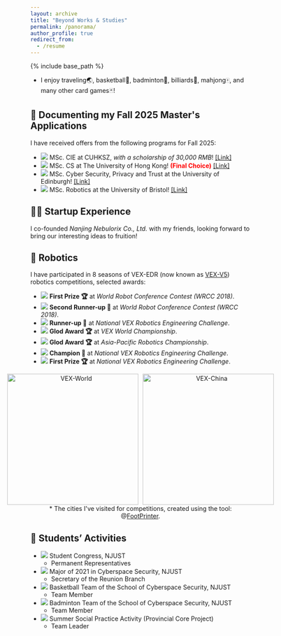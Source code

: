 ```yaml
---
layout: archive
title: "Beyond Works & Studies"
permalink: /panorama/
author_profile: true
redirect_from:
  - /resume
---
```


{% include base_path %}

* I enjoy traveling🌏, basketball🏀, badminton🏸, billiards🎱, mahjong🀄, and many other card games🃏!

📝 Documenting my Fall 2025 Master's Applications
---
I have received offers from the following programs for Fall 2025:
* ![](https://img.shields.io/badge/Jan.%202025-FF00FF) MSc. CIE at CUHKSZ, *with a scholarship of 30,000 RMB*! <a href="https://sse.cuhk.edu.cn/en/page/1727" target="_blank">[Link]</a>
* ![](https://img.shields.io/badge/Dec.%202024-FF00FF) MSc. CS at The University of Hong Kong! **<span style="color: red;">(Final Choice)</span>** <a href="https://www.msc-cs.hku.hk/" target="_blank">[Link]</a>
* ![](https://img.shields.io/badge/Oct.%202024-FF00FF) MSc. Cyber Security, Privacy and Trust at the University of Edinburgh! <a href="https://postgraduate.degrees.ed.ac.uk/index.php?r=site/view&edition=2025&id=971" target="_blank">[Link]</a>
* ![](https://img.shields.io/badge/Dec.%202024-FF00FF) MSc. Robotics at the University of Bristol! <a href="https://www.bristol.ac.uk/study/postgraduate/taught/msc-robotics/" target="_blank">[Link]</a>

👨‍💻 Startup Experience
---
I co-founded *Nanjing Nebulorix Co., Ltd.* with my friends, looking forward to bring our interesting ideas to fruition!

🤖 Robotics
---
I have participated in 8 seasons of VEX-EDR (now known as [VEX-V5](https://www.vexrobotics.com/v5)) robotics competitions, selected awards:
* ![](https://img.shields.io/badge/2018-Beijing,%20China-blue) **First Prize 🏆** at *World Robot Conference Contest (WRCC 2018)*.
* ![](https://img.shields.io/badge/2018-Beijing,%20China-blue) **Second Runner-up 🥉** at *World Robot Conference Contest (WRCC 2018)*.
* ![](https://img.shields.io/badge/2016-Xi'an,%20China-blue) **Runner-up 🥈** at *National VEX Robotics Engineering Challenge*.
* ![](https://img.shields.io/badge/2016-Louisville,%20USA-blue) **Glod Award 🏆** at *VEX World Championship*.
* ![](https://img.shields.io/badge/2015-Melbourne,%20Australia-blue) **Glod Award 🏆** at *Asia-Pacific Robotics Championship*.
* ![](https://img.shields.io/badge/2015-Weihai,%20China-blue) **Champion 🥇** at *National VEX Robotics Engineering Challenge*.
* ![](https://img.shields.io/badge/2015-Weihai,%20China-blue) **First Prize 🏆** at *National VEX Robotics Engineering Challenge*.
<figure style="text-align: center;">
  <div style="display: flex; justify-content: center; align-items: center;">
    <img src="https://ALIENHHY.github.io/_pages/VEX-World.png" alt="VEX-World" style="height: 300px; width: auto; margin-right: 10px;">
    <img src="https://ALIENHHY.github.io/_pages/VEX-China.png" alt="VEX-China" style="height: 300px; width: auto;">
  </div>
  <figcaption style="text-align: center;">
    * The cities I've visited for competitions, created using the tool: @<a href="https://github.com/ALIENHHY/MAP-DIY" target="_blank">FootPrinter</a>.
  </figcaption>
</figure>

🌠 Students’ Activities
---
* ![](https://img.shields.io/badge/2024--Current-A020F0) Student Congress, NJUST
  * Permanent Representatives
* ![](https://img.shields.io/badge/2021--Current-A020F0) Major of 2021 in Cyberspace Security, NJUST
  * Secretary of the Reunion Branch
* ![](https://img.shields.io/badge/2021--Current-A020F0) Basketball Team of the School of Cyberspace Security, NJUST
  * Team Member
* ![](https://img.shields.io/badge/2021--Current-A020F0) Badminton Team of the School of Cyberspace Security, NJUST
  * Team Member
* ![](https://img.shields.io/badge/2022%20&%202023-A020F0) Summer Social Practice Activity (Provincial Core Project)
  * Team Leader
